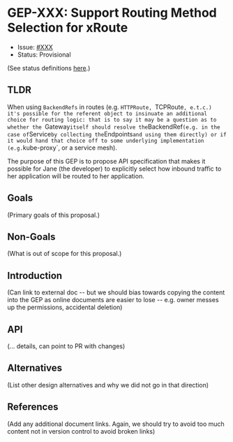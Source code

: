 # GEP-XXX: Support Routing Method Selection for xRoute

* Issue: [#XXX](https://github.com/kubernetes-sigs/gateway-api/issues/XXX)
* Status: Provisional

(See status definitions [here](overview.md#status).)

## TLDR

When using `BackendRefs` in routes (e.g. `HTTPRoute, `TCPRoute`, e.t.c.) it's
possible for the referent object to insinuate an additional choice for routing
logic: that is to say it may be a question as to whether the `Gateway` itself
should resolve the `BackendRef` (e.g. in the case of `Service` by collecting
the `Endpoints` and using them directly) or if it would hand that choice off to
some underlying implementation (e.g. `kube-proxy`, or a service mesh).

The purpose of this GEP is to propose API specification that makes it possible
for Jane (the developer) to explicitly select how inbound traffic to her
application will be routed to her application.

## Goals

(Primary goals of this proposal.)

## Non-Goals

(What is out of scope for this proposal.)

## Introduction

(Can link to external doc -- but we should bias towards copying
the content into the GEP as online documents are easier to lose
-- e.g. owner messes up the permissions, accidental deletion)

## API

(... details, can point to PR with changes)

## Alternatives

(List other design alternatives and why we did not go in that
direction)

## References

(Add any additional document links. Again, we should try to avoid
too much content not in version control to avoid broken links)
